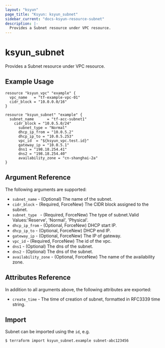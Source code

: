 ```yaml
---
layout: "ksyun"
page_title: "Ksyun: ksyun_subnet"
sidebar_current: "docs-ksyun-resource-subnet"
description: |-
  Provides a Subnet resource under VPC resource.
---
```


# ksyun_subnet

Provides a Subnet resource under VPC resource.

## Example Usage

```hcl
resource "ksyun_vpc" "example" {
  vpc_name   = "tf-example-vpc-01"
  cidr_block = "10.0.0.0/16"
}

resource "ksyun_subnet" "example" {
  subnet_name      = "tf-acc-subnet1"
  	cidr_block = "10.0.5.0/24"
      subnet_type = "Normal"
      dhcp_ip_from = "10.0.5.2"
      dhcp_ip_to = "10.0.5.253"
      vpc_id  = "${ksyun_vpc.test.id}"
      gateway_ip = "10.0.5.1"
      dns1 = "198.18.254.41"
      dns2 = "198.18.254.40"
      availability_zone = "cn-shanghai-2a"
}
```

## Argument Reference

The following arguments are supported:

* `subnet_name` - (Optional) The name of the subnet.
* `cidr_block` - (Required, ForceNew) The CIDR block assigned to the subnet.
* `subnet_type ` - (Required, ForceNew) The type of subnet.Valid Values:'Reserve', 'Normal', 'Physical'.
* `dhcp_ip_from` - (Optional, ForceNew) DHCP start IP.
* `dhcp_ip_to` - (Optional, ForceNew) DHCP end IP.
* `gateway_ip` - (Optional, ForceNew) The IP of gateway.
* `vpc_id` - (Required, ForceNew) The id of the vpc.
* `dns1` - (Optional) The dns of the subnet.
* `dns2` - (Optional) The dns of the subnet.
* `availability_zone` - (Optional, ForceNew) The name of the availability zone. 

## Attributes Reference

In addition to all arguments above, the following attributes are exported:

* `create_time` - The time of creation of subnet, formatted in RFC3339 time string.

## Import

Subnet can be imported using the `id`, e.g.

```
$ terraform import ksyun_subnet.example subnet-abc123456
```
